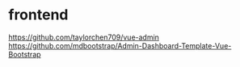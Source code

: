 # frontend
https://github.com/taylorchen709/vue-admin
https://github.com/mdbootstrap/Admin-Dashboard-Template-Vue-Bootstrap
